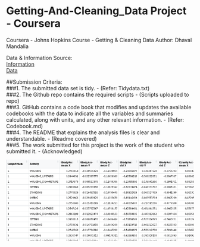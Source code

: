 # Getting-And-Cleaning_Data Project - Coursera
Coursera - Johns Hopkins Course - Getting &amp; Cleaning Data
Author: Dhaval Mandalia <br />

Data & Information Source: <br />
[Information](http://archive.ics.uci.edu/ml/datasets/Human+Activity+Recognition+Using+Smartphones)<br>
[Data](https://d396qusza40orc.cloudfront.net/getdata%2Fprojectfiles%2FUCI%20HAR%20Dataset.zip)<br />

##Submission Criteria:<br>
###1. The submitted data set is tidy. - (Refer: Tidydata.txt)<br>
###2. The Github repo contains the required scripts - (Scripts uploaded to repo)<br>
###3. GitHub contains a code book that modifies and updates the available codebooks with the data to indicate all the variables and summaries calculated, along with units, and any other relevant information. - (Refer: Codebook.md)<br>
###4. The README that explains the analysis files is clear and understandable. - (Readme covered)<br>
###5. The work submitted for this project is the work of the student who submitted it. - (Acknowledged)<br>


![Tidy Data](https://github.com/mandaliadhaval/Getting-And-Cleaning_Data/blob/master/Tidydata_Image.PNG)
